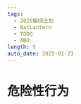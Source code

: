 ```yaml
---
tags:
  - 2025蝙绿企划
  - BatLantern
  - TODO
  - ABO
length: 5
auto_date: 2025-01-23
---
```


# 危险性行为
